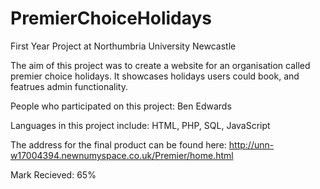 # PremierChoiceHolidays
First Year Project at Northumbria University Newcastle

The aim of this project was to create a website for an organisation called premier choice holidays. It showcases holidays users could book, and featrues admin functionality.

People who participated on this project:
Ben Edwards

Languages in this project include:
HTML,
PHP,
SQL,
JavaScript

The address for the final product can be found here:
http://unn-w17004394.newnumyspace.co.uk/Premier/home.html

Mark Recieved: 65%
